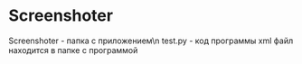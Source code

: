 # Screenshoter
Screenshoter - папка с приложением\n
test.py - код программы
xml файл находится в папке с программой
